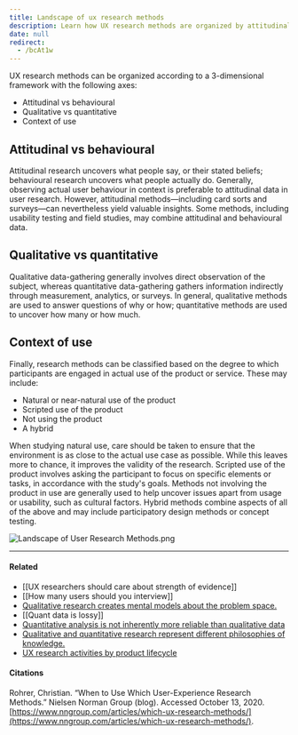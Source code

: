 ```yaml
---
title: Landscape of ux research methods
description: Learn how UX research methods are organized by attitudinal vs behavioural, qualitative vs quantitative, and context of use to uncover valuable user insights and improve product design.
date: null
redirect:
  - /bcAt1w
---
```


UX research methods can be organized according to a 3-dimensional framework with the following axes:

- Attitudinal vs behavioural
- Qualitative vs quantitative
- Context of use

## Attitudinal vs behavioural

Attitudinal research uncovers what people say, or their stated beliefs; behavioural research uncovers what people actually do. Generally, observing actual user behaviour in context is preferable to attitudinal data in user research. However, attitudinal methods—including card sorts and surveys—can nevertheless yield valuable insights. Some methods, including usability testing and field studies, may combine attitudinal and behavioural data.

## Qualitative vs quantitative

Qualitative data-gathering generally involves direct observation of the subject, whereas quantitative data-gathering gathers information indirectly through measurement, analytics, or surveys. In general, qualitative methods are used to answer questions of why or how; quantitative methods are used to uncover how many or how much.

## Context of use

Finally, research methods can be classified based on the degree to which participants are engaged in actual use of the product or service. These may include:

- Natural or near-natural use of the product
- Scripted use of the product
- Not using the product
- A hybrid

When studying natural use, care should be taken to ensure that the environment is as close to the actual use case as possible. While this leaves more to chance, it improves the validity of the research. Scripted use of the product involves asking the participant to focus on specific elements or tasks, in accordance with the study's goals. Methods not involving the product in use are generally used to help uncover issues apart from usage or usability, such as cultural factors. Hybrid methods combine aspects of all of the above and may include participatory design methods or concept testing.

![Landscape of User Research Methods.png](https://publish-01.obsidian.md/access/5bf4c22f8416d93237aa3630d0fd9c7c/assets/Landscape%20of%20User%20Research%20Methods.png)

---

#### Related

- [[UX researchers should care about strength of evidence]]
- [[How many users should you interview]]
- [Qualitative research creates mental models about the problem space.](https://publish.obsidian.md/mobydiction/notes/Qualitative+research+creates+mental+models+about+the+problem+space.)
- [[Quant data is lossy]]
- [Quantitative analysis is not inherently more reliable than qualitative data](https://publish.obsidian.md/mobydiction/notes/Quantitative+analysis+is+not+inherently+more+reliable+than+qualitative+data)
- [Qualitative and quantitative research represent different philosophies of knowledge.](https://publish.obsidian.md/mobydiction/notes/Qualitative+and+quantitative+research+represent+different+philosophies+of+knowledge.)
- [UX research activities by product lifecycle](https://publish.obsidian.md/mobydiction/notes/UX+research+activities+by+product+lifecycle)

#### Citations

Rohrer, Christian. “When to Use Which User-Experience Research Methods.” Nielsen Norman Group (blog). Accessed October 13, 2020. [https://www.nngroup.com/articles/which-ux-research-methods/](https://www.nngroup.com/articles/which-ux-research-methods/).
